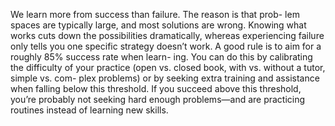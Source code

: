We learn more from success than failure. The reason is that prob-
lem spaces are typically large, and most solutions are wrong.
Knowing what works cuts down the possibilities dramatically,
whereas experiencing failure only tells you one specific strategy
doesn’t work.
A good rule is to aim for a roughly 85% success rate when learn-
ing. You can do this by calibrating the difficulty of your practice
(open vs. closed book, with vs. without a tutor, simple vs. com-
plex problems) or by seeking extra training and assistance when
falling below this threshold. If you succeed above this threshold,
you’re probably not seeking hard enough problems—and are
practicing routines instead of learning new skills.